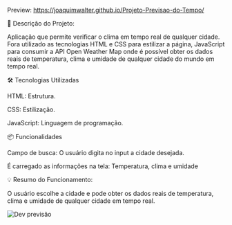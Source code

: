 Preview: https://joaquimwalter.github.io/Projeto-Previsao-do-Tempo/


🎯 Descrição do Projeto:

Aplicação que permite verificar o clima em tempo real de qualquer cidade. Fora utilizado as tecnologias HTML e CSS para estilizar a página, JavaScript para consumir a API Open Weather Map onde é possível obter os dados reais de temperatura, clima e umidade de qualquer cidade do mundo em tempo real.
<br>

🛠 Tecnologias Utilizadas

HTML: Estrutura.

CSS: Estilização.

JavaScript: Linguagem de programação.

📦 Funcionalidades

Campo de busca:
O usuário digita no input a cidade desejada.

É carregado as informações na tela:
Temperatura, clima e umidade

💡 Resumo do Funcionamento:

O usuário escolhe a cidade e pode obter os dados reais de temperatura, clima e umidade de qualquer cidade em tempo real.

![Dev previsão](https://github.com/user-attachments/assets/30ee47ef-a186-4261-a5dc-830da41a1362)

